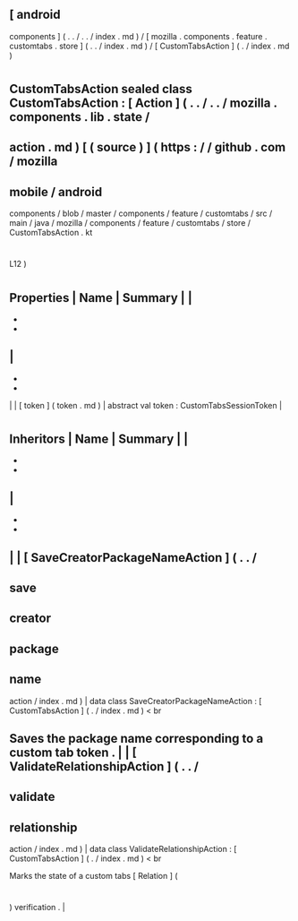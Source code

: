 [
android
-
components
]
(
.
.
/
.
.
/
index
.
md
)
/
[
mozilla
.
components
.
feature
.
customtabs
.
store
]
(
.
.
/
index
.
md
)
/
[
CustomTabsAction
]
(
.
/
index
.
md
)
#
CustomTabsAction
sealed
class
CustomTabsAction
:
[
Action
]
(
.
.
/
.
.
/
mozilla
.
components
.
lib
.
state
/
-
action
.
md
)
[
(
source
)
]
(
https
:
/
/
github
.
com
/
mozilla
-
mobile
/
android
-
components
/
blob
/
master
/
components
/
feature
/
customtabs
/
src
/
main
/
java
/
mozilla
/
components
/
feature
/
customtabs
/
store
/
CustomTabsAction
.
kt
#
L12
)
#
#
#
Properties
|
Name
|
Summary
|
|
-
-
-
|
-
-
-
|
|
[
token
]
(
token
.
md
)
|
abstract
val
token
:
CustomTabsSessionToken
|
#
#
#
Inheritors
|
Name
|
Summary
|
|
-
-
-
|
-
-
-
|
|
[
SaveCreatorPackageNameAction
]
(
.
.
/
-
save
-
creator
-
package
-
name
-
action
/
index
.
md
)
|
data
class
SaveCreatorPackageNameAction
:
[
CustomTabsAction
]
(
.
/
index
.
md
)
<
br
>
Saves
the
package
name
corresponding
to
a
custom
tab
token
.
|
|
[
ValidateRelationshipAction
]
(
.
.
/
-
validate
-
relationship
-
action
/
index
.
md
)
|
data
class
ValidateRelationshipAction
:
[
CustomTabsAction
]
(
.
/
index
.
md
)
<
br
>
Marks
the
state
of
a
custom
tabs
[
Relation
]
(
#
)
verification
.
|
